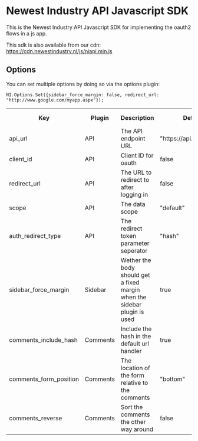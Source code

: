 # Newest Industry API Javascript SDK

This is the Newest Industry API Javascript SDK for implementing the oauth2 flows in a js app.

This sdk is also available from our cdn: https://cdn.newestindustry.nl/js/niapi.min.js

## Options
You can set multiple options by doing so via the options plugin:

    NI.Options.Set({sidebar_force_margin: false, redirect_url: "http://www.google.com/myapp.aspx"});



<table>
	<tr>
    	<th>Key</th>
	    <th>Plugin</th>
	    <th>Description</th>
	    <th>Default value</th>
		<th>Possible value(s)</th>
    </tr>
	<tr>
            <td>api_url</td>
            <td>API</td>
            <td>The API endpoint URL</td>
            <td>"https://api.newestindustry.nl"</td>
            <td>A valid url</td>
        </tr>
        <tr>
            <td>client_id</td>
            <td>API</td>
            <td>Client ID for oauth</td>
            <td>false</td>
            <td>A valid client ID</td>
        </tr>
        <tr>
            <td>redirect_url</td>
            <td>API</td>
            <td>The URL to redirect to after logging in</td>
            <td>false</td>
            <td>A valid redirect uri</td>
        </tr>
        <tr>
            <td>scope</td>
            <td>API</td>
            <td>The data scope</td>
            <td>"default"</td>
            <td>"default,other"</td>
        </tr>
        <tr>
            <td>auth_redirect_type</td>
            <td>API</td>
            <td>The redirect token parameter seperator</td>
            <td>"hash"</td>
            <td>"hash" (=#) or "get" (=?)</td>
        </tr>
        <tr>
            <td>sidebar_force_margin</td>
            <td>Sidebar</td>
            <td>Wether the body should get a fixed margin when the sidebar plugin is used</td>
            <td>true</td>
            <td>true or false</td>
        </tr>
        <tr>
            <td>comments_include_hash</td>
            <td>Comments</td>
            <td>Include the hash in the default url handler</td>
            <td>true</td>
            <td>true or false</td>
        </tr>
        <tr>
            <td>comments_form_position</td>
            <td>Comments</td>
            <td>The location of the form relative to the comments</td>
            <td>"bottom"</td>
            <td>"bottom" or "top"</td>
        </tr>
        <tr>
            <td>comments_reverse</td>
            <td>Comments</td>
            <td>Sort the comments the other way around</td>
            <td>false</td>
            <td>true (last comment first) or false (last comment last)</td>
        </tr>

</table>
